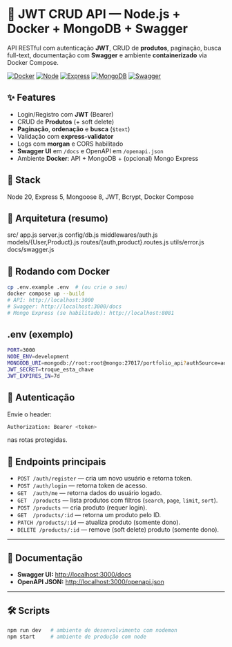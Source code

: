 # 🚀 JWT CRUD API — Node.js + Docker + MongoDB + Swagger

API RESTful com autenticação **JWT**, CRUD de **produtos**, paginação, busca full-text, documentação com **Swagger** e ambiente **containerizado** via Docker Compose. 

[![Docker](https://img.shields.io/badge/Docker-ready-2496ED)](https://www.docker.com/)
[![Node](https://img.shields.io/badge/Node-20.x-339933)](https://nodejs.org/)
[![Express](https://img.shields.io/badge/Express-5.x-000000)](https://expressjs.com/)
[![MongoDB](https://img.shields.io/badge/MongoDB-7.x-47A248)](https://www.mongodb.com/)
[![Swagger](https://img.shields.io/badge/OpenAPI-3.0-85EA2D)](https://swagger.io/)

## ✨ Features
- Login/Registro com **JWT** (Bearer)
- CRUD de **Produtos** (+ soft delete)
- **Paginação**, **ordenação** e **busca** (`$text`)
- Validação com **express-validator**
- Logs com **morgan** e CORS habilitado
- **Swagger UI** em `/docs` e OpenAPI em `/openapi.json`
- Ambiente **Docker**: API + MongoDB + (opcional) Mongo Express

## 🧱 Stack
Node 20, Express 5, Mongoose 8, JWT, Bcrypt, Docker Compose

## 🧭 Arquitetura (resumo)
src/
app.js
server.js
config/db.js
middlewares/auth.js
models/{User,Product}.js
routes/{auth,product}.routes.js
utils/error.js
docs/swagger.js


## 🐳 Rodando com Docker
```bash
cp .env.example .env  # (ou crie o seu)
docker compose up --build
# API: http://localhost:3000
# Swagger: http://localhost:3000/docs
# Mongo Express (se habilitado): http://localhost:8081
```
## .env (exemplo)
```bash
PORT=3000
NODE_ENV=development
MONGODB_URI=mongodb://root:root@mongo:27017/portfolio_api?authSource=admin
JWT_SECRET=troque_esta_chave
JWT_EXPIRES_IN=7d
```
## 🔑 Autenticação
Envie o header:

```bash
Authorization: Bearer <token>
```
nas rotas protegidas.

## 🧪 Endpoints principais
- `POST /auth/register` — cria um novo usuário e retorna token.
- `POST /auth/login` — retorna token de acesso.
- `GET  /auth/me` — retorna dados do usuário logado.
- `GET  /products` — lista produtos com filtros (`search`, `page`, `limit`, `sort`).
- `POST /products` — cria produto (requer login).
- `GET  /products/:id` — retorna um produto pelo ID.
- `PATCH /products/:id` — atualiza produto (somente dono).
- `DELETE /products/:id` — remove (soft delete) produto (somente dono).

---

## 📑 Documentação
- **Swagger UI:** [http://localhost:3000/docs](http://localhost:3000/docs)
- **OpenAPI JSON:** [http://localhost:3000/openapi.json](http://localhost:3000/openapi.json)

---

## 🛠️ Scripts
```bash
npm run dev   # ambiente de desenvolvimento com nodemon
npm start     # ambiente de produção com node
```